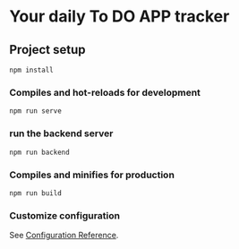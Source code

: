 # Your daily To DO APP tracker

## Project setup

```
npm install
```

### Compiles and hot-reloads for development

```
npm run serve
```

### run the backend server

```
npm run backend
```

### Compiles and minifies for production

```
npm run build
```

### Customize configuration

See [Configuration Reference](https://cli.vuejs.org/config/).
